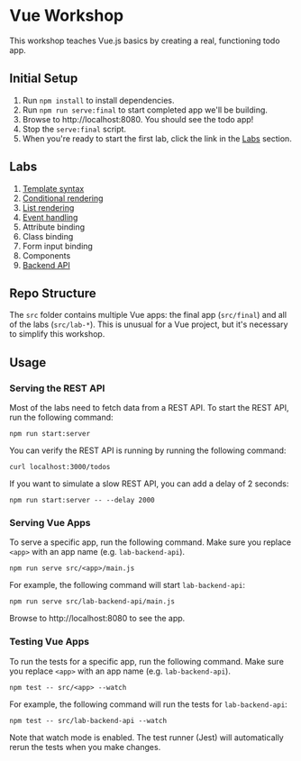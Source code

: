 # Vue Workshop

This workshop teaches Vue.js basics by creating a real, functioning todo app.

## Initial Setup

1. Run `npm install` to install dependencies.
2. Run `npm run serve:final` to start completed app we'll be building.
3. Browse to http://localhost:8080. You should see the todo app!
4. Stop the `serve:final` script.
5. When you're ready to start the first lab, click the link in the [Labs](#labs) section.

## Labs

1. [Template syntax](src/lab-template-syntax/README.md)
2. [Conditional rendering](src/lab-conditional-rendering/README.md)
3. [List rendering](src/lab-list-rendering/README.md)
7. [Event handling](src/lab-event-handling/README.md)
4. Attribute binding
5. Class binding
6. Form input binding
8. Components
9. [Backend API](src/lab-backend-api/README.md)

## Repo Structure

The `src` folder contains multiple Vue apps: the final app (`src/final`) and all of the labs (`src/lab-*`). This is unusual for a Vue project, but it's necessary to simplify this workshop.

## Usage

### Serving the REST API

Most of the labs need to fetch data from a REST API. To start the REST API, run the following command:

```
npm run start:server
```

You can verify the REST API is running by running the following command:

```
curl localhost:3000/todos
```

If you want to simulate a slow REST API, you can add a delay of 2 seconds:

```
npm run start:server -- --delay 2000
```

### Serving Vue Apps

To serve a specific app, run the following command. Make sure you replace `<app>` with an app name (e.g. `lab-backend-api`).

```
npm run serve src/<app>/main.js
```

For example, the following command will start `lab-backend-api`:

```
npm run serve src/lab-backend-api/main.js
```

Browse to http://localhost:8080 to see the app.

### Testing Vue Apps

To run the tests for a specific app, run the following command. Make sure you replace `<app>` with an app name (e.g. `lab-backend-api`).

```
npm test -- src/<app> --watch
```

For example, the following command will run the tests for `lab-backend-api`:

```
npm test -- src/lab-backend-api --watch
```

Note that watch mode is enabled. The test runner (Jest) will automatically rerun the tests when you make changes.
